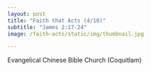 ```yaml
---
layout: post
title: "Faith that Acts (4/10)"
subtitle: "James 2:17-24"
image: /faith-acts/static/img/thumbnail.jpg

---
```


Evangelical Chinese Bible Church (Coquitlam)
